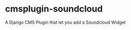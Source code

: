 cmsplugin-soundcloud
====================

A Django CMS Plugin that let you add a Soundcloud Widget
